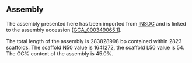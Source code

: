 **Assembly**
--------

The assembly presented here has been imported from [INSDC](http://www.insdc.org) and is linked to the assembly accession [[GCA\_000349065.1](http://www.ebi.ac.uk/ena/data/view/GCA_000349065.1)].

The total length of the assembly is 283828998 bp contained within 2823 scaffolds.
The scaffold N50 value is 1641272, the scaffold L50 value is 54.
The GC% content of the assembly is 45.0%.
